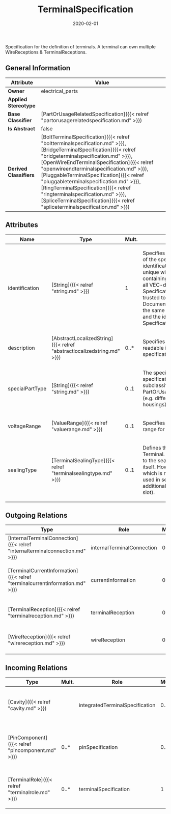 ﻿---
title: TerminalSpecification
toc: false
type: specs
date: "2020-02-01"
draft: false
specification: VEC
version: 1.2.0
documentType: "Recommendation"
elementType: Class
classes:
  - TerminalSpecification
menu_name: vec-1.2.0
---
<p>Specification for the definition of terminals. A terminal can own multiple WireReceptions &amp; TerminalReceptions. </p>

## General Information

| Attribute               | Value |
|-------------------------|-------|
| **Owner**               | electrical_parts |
| **Applied Stereotype**  |   |
| **Base Classifier**     | [PartOrUsageRelatedSpecification]({{< relref "partorusagerelatedspecification.md" >}})<br/>  |
| **Is Abstract**         | false |
| **Derived Classifiers** | [BoltTerminalSpecification]({{< relref "boltterminalspecification.md" >}}), [BridgeTerminalSpecification]({{< relref "bridgeterminalspecification.md" >}}), [OpenWireEndTerminalSpecification]({{< relref "openwireendterminalspecification.md" >}}), [PluggableTerminalSpecification]({{< relref "pluggableterminalspecification.md" >}}), [RingTerminalSpecification]({{< relref "ringterminalspecification.md" >}}), [SpliceTerminalSpecification]({{< relref "spliceterminalspecification.md" >}}) |

## Attributes
|  Name  |  Type  |  Mult.  |  Description  |  Owning Classifier  |
|--------|--------|---------|---------------|--------------|
|identification | [String]({{< relref "string.md" >}}) | 1 | <p> Specifies a unique identification of the specification. The identification is guaranteed to be unique within the document containing the specification. For all VEC-documents a Specification-instance can be trusted to be identical if the DocumentVersion-instance is the same (see DocumentVersion) and the identification of the Specification is the same.      </p> | [Specification]({{< relref "specification.md" >}}) |
|description | [AbstractLocalizedString]({{< relref "abstractlocalizedstring.md" >}}) | 0..* | <p> Specifies additional, human readable information about the specification.      </p> | [Specification]({{< relref "specification.md" >}}) |
|specialPartType | [String]({{< relref "string.md" >}}) | 0..1 | <p>The specialPartType allows the specification of subclassifications for a PartOrUsageRelatedSpecification (e.g. different types of connector housings).  </p> | [PartOrUsageRelatedSpecification]({{< relref "partorusagerelatedspecification.md" >}}) |
|voltageRange | [ValueRange]({{< relref "valuerange.md" >}}) | 0..1 | <p> Specifies the allowed voltage range for the connector housing.      </p> | [TerminalSpecification]({{< relref "terminalspecification.md" >}}) |
|sealingType | [TerminalSealingType]({{< relref "terminalsealingtype.md" >}}) | 0..1 | <p> Defines the <i>SealingType</i> of the Terminal. This type always refers to the sealing of the terminal itself. However, even a terminal which is not sealable can be used in sealed locations with additional measures (e.g. on the slot).        </p> | [TerminalSpecification]({{< relref "terminalspecification.md" >}}) |

## Outgoing Relations
|    Type  |   Role   |   Mult.   |   Mult.   |   Description   |
|----------|----------|-----------|-----------|-----------------|
| [InternalTerminalConnection]({{< relref "internalterminalconnection.md" >}}) | internalTerminalConnection | 0..* | 1 | Specifies the InternalTerminalConnections of the terminal. |
| [TerminalCurrentInformation]({{< relref "terminalcurrentinformation.md" >}}) | currentInformation | 0..* | 1 | <p> Specifies the <i>TerminalCurrentInformation</i> that is applicable for the terminal.      </p> |
| [TerminalReception]({{< relref "terminalreception.md" >}}) | terminalReception | 0..* | 1 | Specifies the TerminalReceptions of the terminal described by the TerminalSpecification. |
| [WireReception]({{< relref "wirereception.md" >}}) | wireReception | 0..* | 1 | Specifies the WireReceptions of the terminal described by the TerminalSpecification. |
##  Incoming Relations
|    Type  |   Mult.  |   Role    |   Mult.   |   Description  |
|----------|----------|-----------|-----------|----------------|
| [Cavity]({{< relref "cavity.md" >}}) |  | integratedTerminalSpecification | 0..1 | <p> Specifies the terminal, if the cavity has an integrated terminal (e.g. an IDC).      </p> |
| [PinComponent]({{< relref "pincomponent.md" >}}) | 0..* | pinSpecification | 0..1 | References the TerminalSpecification describing the electrical connectivity aspect of the PinComponent.  (see KBLFRM-300) |
| [TerminalRole]({{< relref "terminalrole.md" >}}) | 0..* | terminalSpecification | 1 | <p> &#160;References the <i>TerminalSpecification</i> that is instanced by this <i>TerminalRole.</i>      </p> |
